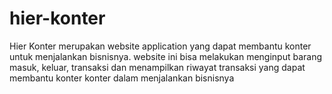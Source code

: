 # hier-konter
Hier Konter merupakan website application yang dapat membantu konter untuk menjalankan bisnisnya. website ini bisa melakukan menginput barang masuk, keluar, transaksi dan menampilkan riwayat transaksi yang dapat membantu konter konter dalam menjalankan bisnisnya
